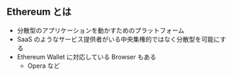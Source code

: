 ## Ethereum とは
- 分散型のアプリケーションを動かすためのプラットフォーム
- SaaS のようなサービス提供者がいる中央集権的ではなく分散型を可能にする
- Ethereum Wallet に対応している Browser もある
    - Opera など
